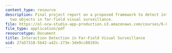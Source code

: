 ```yaml
---
content_type: resource
description: Final project report on a proposed framework to detect interactions between
  two objects in far-field visual surveillance.
file: https://ol-ocw-studio-app-production.s3.amazonaws.com/courses/6-881-representation-and-modeling-for-image-analysis-spring-2005/27a573185b42a42c273e3de9cc80193c_6881_niu.pdf
file_type: application/pdf
resourcetype: Document
title: Interaction Detection in Far-Field Visual Surveillance
uid: 27a57318-5b42-a42c-273e-3de9cc80193c
---
```

